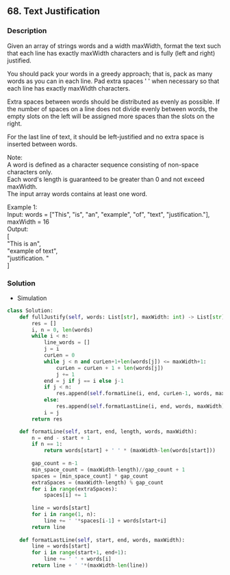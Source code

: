 ## 68. Text Justification
### Description

Given an array of strings words and a width maxWidth, format the text such that each line has exactly maxWidth characters and is fully (left and right) justified.

You should pack your words in a greedy approach; that is, pack as many words as you can in each line. Pad extra spaces ' ' when necessary so that each line has exactly maxWidth characters.

Extra spaces between words should be distributed as evenly as possible. If the number of spaces on a line does not divide evenly between words, the empty slots on the left will be assigned more spaces than the slots on the right.

For the last line of text, it should be left-justified and no extra space is inserted between words.

Note:  
A word is defined as a character sequence consisting of non-space characters only.  
Each word's length is guaranteed to be greater than 0 and not exceed maxWidth.  
The input array words contains at least one word.  
 

Example 1:  
Input: words = ["This", "is", "an", "example", "of", "text", "justification."], maxWidth = 16  
Output:  
[  
   "This    is    an",  
   "example  of text",  
   "justification.  "  
]  

### Solution
* Simulation

```python
class Solution:
    def fullJustify(self, words: List[str], maxWidth: int) -> List[str]:
        res = []
        i, n = 0, len(words)
        while i < n:
            line_words = []
            j = i
            curLen = 0
            while j < n and curLen+1+len(words[j]) <= maxWidth+1:
                curLen = curLen + 1 + len(words[j])
                j += 1
            end = j if j == i else j-1
            if j < n:
                res.append(self.formatLine(i, end, curLen-1, words, maxWidth))
            else:
                res.append(self.formatLastLine(i, end, words, maxWidth))
            i = j
        return res

    def formatLine(self, start, end, length, words, maxWidth):
        n = end - start + 1
        if n == 1:
            return words[start] + ' ' * (maxWidth-len(words[start]))
        
        gap_count = n-1
        min_space_count = (maxWidth-length)//gap_count + 1
        spaces = [min_space_count] * gap_count
        extraSpaces = (maxWidth-length) % gap_count
        for i in range(extraSpaces):
            spaces[i] += 1
        
        line = words[start]
        for i in range(1, n):
            line += ' '*spaces[i-1] + words[start+i]
        return line
    
    def formatLastLine(self, start, end, words, maxWidth):
        line = words[start]
        for i in range(start+1, end+1):
            line += ' ' + words[i]
        return line + ' '*(maxWidth-len(line))
```
